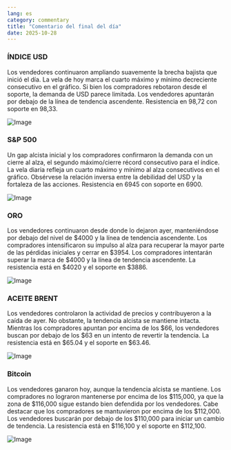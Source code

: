 ```yaml
---
lang: es
category: commentary
title: "Comentario del final del día"
date: 2025-10-28
---
```


### ÍNDICE USD

Los vendedores continuaron ampliando suavemente la brecha bajista que inició el día. La vela de hoy marca el cuarto máximo y mínimo decreciente consecutivo en el gráfico. Si bien los compradores rebotaron desde el soporte, la demanda de USD parece limitada. Los vendedores apuntarán por debajo de la línea de tendencia ascendente. Resistencia en 98,72 con soporte en 98,33.

![Image](https://markleighedu.github.io/img/Oct-2025/28-Oct-2025/usdindex.jpg)

### S&P 500

Un gap alcista inicial y los compradores confirmaron la demanda con un cierre al alza, el segundo máximo/cierre récord consecutivo para el índice. La vela diaria refleja un cuarto máximo y mínimo al alza consecutivos en el gráfico. Obsérvese la relación inversa entre la debilidad del USD y la fortaleza de las acciones. Resistencia en 6945 con soporte en 6900.

![Image](https://markleighedu.github.io/img/Oct-2025/28-Oct-2025/sp500.jpg)

### ORO

Los vendedores continuaron desde donde lo dejaron ayer, manteniéndose por debajo del nivel de $4000 y la línea de tendencia ascendente. Los compradores intensificaron su impulso al alza para recuperar la mayor parte de las pérdidas iniciales y cerrar en $3954. Los compradores intentarán superar la marca de $4000 y la línea de tendencia ascendente. La resistencia está en $4020 y el soporte en $3886.

![Image](https://markleighedu.github.io/img/Oct-2025/28-Oct-2025/gold.jpg)

### ACEITE BRENT

Los vendedores controlaron la actividad de precios y contribuyeron a la caída de ayer. No obstante, la tendencia alcista se mantiene intacta. Mientras los compradores apuntan por encima de los $66, los vendedores buscan por debajo de los $63 en un intento de revertir la tendencia. La resistencia está en $65.04 y el soporte en $63.46.

![Image](https://markleighedu.github.io/img/Oct-2025/28-Oct-2025/brentoil.jpg)

### Bitcoin

Los vendedores ganaron hoy, aunque la tendencia alcista se mantiene. Los compradores no lograron mantenerse por encima de los $115,000, ya que la zona de $116,000 sigue estando bien defendida por los vendedores. Cabe destacar que los compradores se mantuvieron por encima de los $112,000. Los vendedores buscarán por debajo de los $110,000 para iniciar un cambio de tendencia. La resistencia está en $116,100 y el soporte en $112,100.

![Image](https://markleighedu.github.io/img/Oct-2025/28-Oct-2025/bitcoin.jpg)

